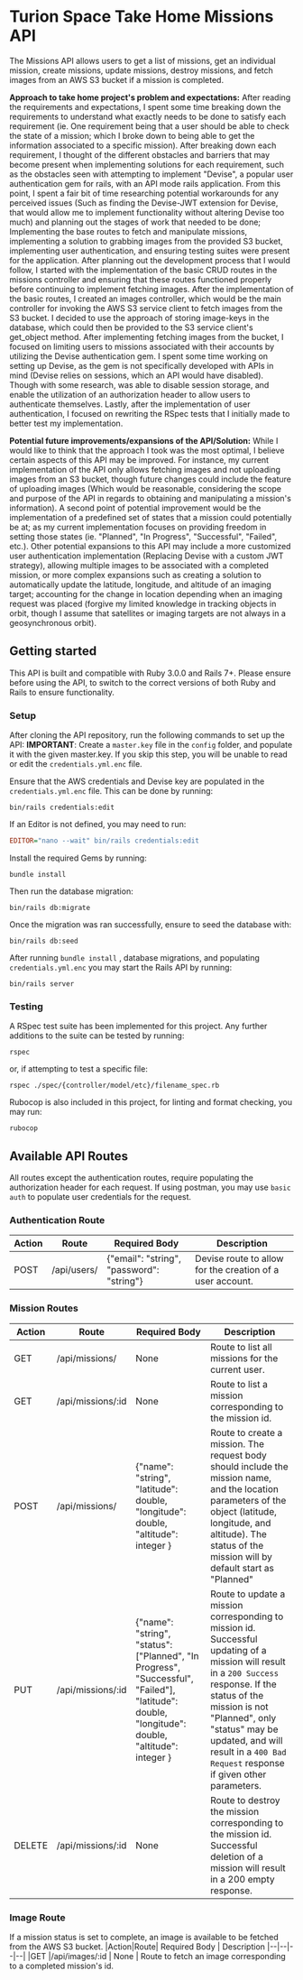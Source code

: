 # Turion Space Take Home Missions API

The Missions API allows users to get a list of missions, get an individual mission, create missions, update missions, destroy missions, and fetch images from an AWS S3 bucket if a mission is completed.

**Approach to take home project's problem and expectations:**
After reading the requirements and expectations, I spent some time breaking down the requirements to understand what exactly needs to be done to satisfy each requirement (ie. One requirement being that a user should be able to check the state of a mission; which I broke down to being able to get the information associated to a specific mission). After breaking down each requirement, I thought of the different obstacles and barriers that may become present when implementing solutions for each requirement, such as the obstacles seen with attempting to implement "Devise", a popular user authentication gem for rails, with an API mode rails application. From this point, I spent a fair bit of time researching potential workarounds for any perceived issues (Such as finding the Devise-JWT extension for Devise, that would allow me to implement functionality without altering Devise too much) and planning out the stages of work that needed to be done; Implementing the base routes to fetch and manipulate missions, implementing a solution to grabbing images from the provided S3 bucket, implementing user authentication, and ensuring testing suites were present for the application. After planning out the development process that I would follow, I started with the implementation of the basic CRUD routes in the missions controller and ensuring that these routes functioned properly before continuing to implement fetching images. After the implementation of the basic routes, I created an images controller, which would be the main controller for invoking the AWS S3 service client to fetch images from the S3 bucket. I decided to use the approach of storing image-keys in the database, which could then be provided to the S3 service client's get_object method. After implementing fetching images from the bucket, I focused on limiting users to missions associated with their accounts by utilizing the Devise authentication gem. I spent some time working on setting up Devise, as the gem is not specifically developed with APIs in mind (Devise relies on sessions, which an API would have disabled). Though with some research, was able to disable session storage, and enable the utilization of an authorization header to allow users to authenticate themselves. Lastly, after the implementation of user authentication, I focused on rewriting the RSpec tests that I initially made to better test my implementation.

**Potential future improvements/expansions of the API/Solution:**
While I would like to think that the approach I took was the most optimal, I believe certain aspects of this API may be improved. For instance, my current implementation of the API only allows fetching images and not uploading images from an S3 bucket, though future changes could include the feature of uploading images (Which would be reasonable, considering the scope and purpose of the API in regards to obtaining and manipulating a mission's information). A second point of potential improvement would be the implementation of a predefined set of states that a mission could potentially be at; as my current implementation focuses on providing freedom in setting those states (ie. "Planned", "In Progress", "Successful", "Failed", etc.). Other potential expansions to this API may include a more customized user authentication implementation (Replacing Devise with a custom JWT strategy), allowing multiple images to be associated with a completed mission, or more complex expansions such as creating a solution to automatically update the latitude, longitude, and altitude of an imaging target; accounting for the change in location depending when an imaging request was placed (forgive my limited knowledge in tracking objects in orbit, though I assume that satellites or imaging targets are not always in a geosynchronous orbit).
## Getting started
  This API is built and compatible with Ruby 3.0.0 and Rails 7+. Please ensure before using the API, to switch to the correct versions of both Ruby and Rails to ensure functionality.
  

 ### Setup
After cloning the API repository, run the following commands to set up the API:
 **IMPORTANT**:
Create a `master.key` file in the `config` folder, and populate it with the given master.key. If you skip this step, you will be unable to read
or edit the `credentials.yml.enc` file.

Ensure that the AWS credentials and Devise key are populated in the `credentials.yml.enc` file. This can be done by running:
`````
bin/rails credentials:edit
`````
If an Editor is not defined, you may need to run:
````ini
EDITOR="nano --wait" bin/rails credentials:edit
````

Install the required Gems by running: 
````
bundle install
````
Then run the database migration:
 ````
 bin/rails db:migrate
 ````
 Once the migration was ran successfully, ensure to seed the database with:
 ````
 bin/rails db:seed
 ````  

After running `bundle install` , database migrations, and populating `credentials.yml.enc`
you may start the Rails API by running:
````
bin/rails server
````
 ### Testing
 A RSpec test suite has been implemented for this project. Any further additions to the suite can be tested by running:
 ````
 rspec
 ````
 or, if attempting to test a specific file:
 ````
 rspec ./spec/{controller/model/etc}/filename_spec.rb
 ````
 Rubocop is also included in this project, for linting and format checking, you may run:
 ```
 rubocop
 ```
## Available API Routes
All routes except the authentication routes, require populating the authorization header for each request. If using postman, you may use `basic auth` to populate user credentials for the request.
### Authentication Route
|Action|Route|Required Body |Description |
|--|--|--|--|
|POST  |/api/users/  |{"email": "string", "password": "string"}  | Devise route to allow for the creation of a user account.
### Mission Routes 
|Action|Route|Required Body |Description |
|--|--|--|--|
|GET  |/api/missions/  |None  |Route to list all missions for the current user.  |
|GET |/api/missions/:id |None |Route to list a mission corresponding to the mission id. |
|POST |/api/missions/ |{"name": "string", "latitude": double, "longitude": double, "altitude": integer }  |Route to create a mission. The request body should include the mission name, and the location parameters of the object (latitude, longitude, and altitude). The status of the mission will by default start as "Planned" |
|PUT |/api/missions/:id |{"name": "string", "status": ["Planned", "In Progress", "Successful", "Failed"], "latitude": double, "longitude": double, "altitude": integer } |Route to update a mission corresponding to mission id. Successful updating of a mission will result in a `200 Success` response. If the status of the mission is not "Planned", only "status" may be updated, and will result in a `400 Bad Request` response if given other parameters. |
|DELETE|/api/missions/:id|None|Route to destroy the mission corresponding to the mission id. Successful deletion of a mission will result in a 200 empty response.|
### Image Route
If a mission status is set to complete, an image is available to be fetched from the AWS S3 bucket.
|Action|Route| Required Body | Description
|--|--|--|--|
|GET  |/api/images/:id  | None | Route to fetch an image corresponding to a completed mission's id.
